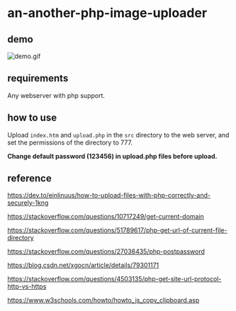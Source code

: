 # an-another-php-image-uploader

## demo
![demo.gif](https://github.com/chenshaoju/an-another-php-image-uploader/blob/main/demo.gif?raw=true)

## requirements
Any webserver with php support.

## how to use
Upload `index.htm` and `upload.php` in the `src` directory to the web server, and set the permissions of the directory to 777.

**Change default password (123456) in upload.php files before upload.**


## reference

https://dev.to/einlinuus/how-to-upload-files-with-php-correctly-and-securely-1kng

https://stackoverflow.com/questions/10717249/get-current-domain

https://stackoverflow.com/questions/51789617/php-get-url-of-current-file-directory

https://stackoverflow.com/questions/27036435/php-postpassword

https://blog.csdn.net/xgocn/article/details/79301171

https://stackoverflow.com/questions/4503135/php-get-site-url-protocol-http-vs-https

https://www.w3schools.com/howto/howto_js_copy_clipboard.asp
